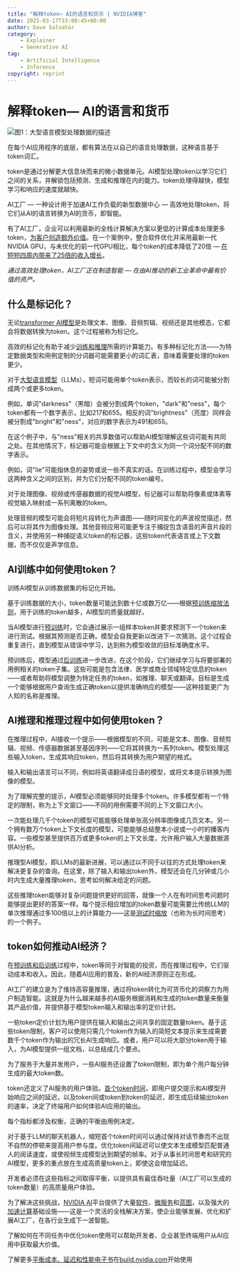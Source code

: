 ```yaml
---
title: "解释token— AI的语言和货币 | NVIDIA博客"
date: 2025-03-17T15:00:45+00:00
author: Dave Salvator
category:
    - Explainer
    - Generative AI
tag:
    - Artificial Intelligence 
    - Inference
copyright: reprint
---
```


# 解释token— AI的语言和货币

![图1：大型语言模型处理数据的描述](https://blogs.nvidia.com/wp-content/uploads/2025/03/llm-blog-data-curator-2847806-1280x680-1.png)

在每个AI应用程序的底层，都有算法在以自己的语言处理数据，这种语言基于token词汇。

token是通过分解更大信息块而来的微小数据单元。AI模型处理token以学习它们之间的关系，并解锁包括预测、生成和推理在内的能力。token处理得越快，模型学习和响应的速度就越快。

AI工厂 — 一种设计用于加速AI工作负载的新型数据中心 — 高效地处理token，将它们从AI的语言转换为AI的货币，即智能。

有了AI工厂，企业可以利用最新的全栈计算解决方案以更低的计算成本处理更多token，[为客户创造额外价值](https://blogs.nvidia.com/blog/ai-inference-platform/)。在一个案例中，整合软件优化并采用最新一代NVIDIA GPU，与未优化的前一代GPU相比，每个token的成本降低了20倍 — [在短短四周内带来了25倍的收入增长](https://x.com/NVIDIAAIDev/status/1894172956726890623)。

_通过高效处理token，AI工厂正在制造智能 — 在由AI推动的新工业革命中最有价值的资产。_

## 什么是标记化？

无论[transformer AI模型](https://blogs.nvidia.com/blog/what-is-a-transformer-model/)是处理文本、图像、音频剪辑、视频还是其他模态，它都会将数据转换为token。这个过程被称为标记化。

高效的标记化有助于减少[训练和推理](https://blogs.nvidia.com/blog/difference-deep-learning-training-inference-ai/)所需的计算能力。有多种标记化方法——为特定数据类型和用例定制的分词器可能需要更小的词汇表，意味着需要处理的token更少。

对于[大型语言模型](https://www.nvidia.com/en-us/glossary/large-language-models/)（LLMs），短词可能用单个token表示，而较长的词可能被分割成两个或更多token。

例如，单词"darkness"（黑暗）会被分割成两个token，"dark"和"ness"，每个token都有一个数字表示，比如217和655。相反的词"brightness"（亮度）同样会被分割成"bright"和"ness"，对应的数字表示为491和655。

在这个例子中，与"ness"相关的共享数值可以帮助AI模型理解这些词可能有共同之处。在其他情况下，标记器可能会根据上下文中的含义为同一个词分配不同的数字表示。

例如，词"lie"可能指休息的姿势或说一些不真实的话。在训练过程中，模型会学习这两种含义之间的区别，并为它们分配不同的token编号。

对于处理图像、视频或传感器数据的视觉AI模型，标记器可以帮助将像素或体素等视觉输入映射成一系列离散的token。

处理音频的模型可能会将短片段转化为声谱图——随时间变化的声波视觉描述，然后可以将其作为图像处理。其他音频应用可能更专注于捕捉包含语音的声音片段的含义，并使用另一种捕捉语义token的标记器，这些token代表语言或上下文数据，而不仅仅是声学信息。

## AI训练中如何使用token？

训练AI模型从训练数据集的标记化开始。

基于训练数据的大小，token数量可能达到数十亿或数万亿——根据[预训练缩放法则](https://blogs.nvidia.com/blog/ai-scaling-laws/)，用于训练的token越多，AI模型的质量就越好。

当AI模型进行[预训练](https://youtube.com/shorts/18kMZW2HPGQ?si=aySxqllQ0Yg-L2fK)时，它会通过展示一组样本token并要求预测下一个token来进行测试。根据其预测是否正确，模型会自我更新以改进下一次猜测。这个过程会重复进行，直到模型从错误中学习，达到称为模型收敛的目标准确度水平。

预训练后，模型通过[后训练](https://blogs.nvidia.com/blog/ai-scaling-laws/#post-training-scaling)进一步改进，在这个阶段，它们继续学习与将要部署的用例相关的token子集。这些可能是包含法律、医学或商业领域特定信息的token——或者帮助将模型调整为特定任务的token，如推理、聊天或翻译。目标是生成一个能够根据用户查询生成正确token以提供准确响应的模型——这种技能更广为人知的名称是推理。

## AI推理和推理过程中如何使用token？

在推理过程中，AI接收一个提示——根据模型的不同，可能是文本、图像、音频剪辑、视频、传感器数据甚至基因序列——它将其转换为一系列token。模型处理这些输入token，生成其响应token，然后将其转换为用户期望的格式。

输入和输出语言可以不同，例如将英语翻译成日语的模型，或将文本提示转换为图像的模型。

为了理解完整的提示，AI模型必须能够同时处理多个token。许多模型都有一个特定的限制，称为上下文窗口——不同的用例需要不同的上下文窗口大小。

一次能处理几千个token的模型可能能够处理单张高分辨率图像或几页文本。另一个拥有数万个token上下文长度的模型，可能能够总结整本小说或一小时的播客内容。一些模型甚至提供百万或更多token的上下文长度，允许用户输入大量数据源供AI分析。

推理型AI模型，即LLMs的最新进展，可以通过以不同于以往的方式处理token来解决更复杂的查询。在这里，除了输入和输出token外，模型还会在几分钟或几小时内生成大量推理token，思考如何解决给定的问题。

这些推理token能够对复杂问题提供更好的回答，就像一个人在有时间思考问题时能够提出更好的答案一样。每个提示相应增加的token数量可能需要比传统LLM的单次推理通过多100倍以上的计算能力——这是[测试时缩放](https://blogs.nvidia.com/blog/ai-scaling-laws/#test-time-scaling)（也称为长时间思考）的一个例子。

## token如何推动AI经济？

在[预训练和后训练](https://blogs.nvidia.com/blog/ai-scaling-laws/)过程中，token等同于对智能的投资，而在推理过程中，它们驱动成本和收入。因此，随着AI应用的普及，新的AI经济原则正在形成。

AI工厂的建立是为了维持高容量推理，通过将token转化为可货币化的洞察力为用户制造智能。这就是为什么越来越多的AI服务根据消耗和生成的token数量来衡量其产品价值，并提供基于模型token输入和输出率的定价计划。

一些token定价计划为用户提供在输入和输出之间共享的固定数量token。基于这些token限制，客户可以使用只需几个token作为输入的简短文本提示来生成需要数千个token作为输出的冗长AI生成响应。或者，用户可以将大部分token用于输入，为AI模型提供一组文档，以总结成几个要点。

为了服务于大量并发用户，一些AI服务还设置了token限制，即为单个用户每分钟生成的最大token数。

token还定义了AI服务的用户体验。[首个token时间](https://docs.nvidia.com/nim/benchmarking/llm/latest/metrics.html#time-to-first-token-ttft)，即用户提交提示和AI模型开始响应之间的延迟，以及token间或token到token的延迟，即生成后续输出token的速率，决定了终端用户如何体验AI应用的输出。

每个指标都涉及权衡，正确的平衡由用例决定。

对于基于LLM的聊天机器人，缩短首个token时间可以通过保持对话节奏而不出现不自然的停顿来提高用户参与度。优化token间延迟可以使文本生成模型匹配普通人的阅读速度，或使视频生成模型达到期望的帧率。对于从事长时间思考和研究的AI模型，更多的重点放在生成高质量token上，即使这会增加延迟。

开发者必须在这些指标之间取得平衡，以提供具有最佳吞吐量（AI工厂可以生成的token数量）的高质量用户体验。

为了解决这些挑战，[NVIDIA AI](https://www.nvidia.com/en-us/ai-data-science/generative-ai/)平台提供了大量[软件](https://www.nvidia.com/en-us/software/)、[微服务](https://www.nvidia.com/en-us/ai-data-science/products/nim-microservices/)和[蓝图](https://www.nvidia.com/en-us/ai-data-science/ai-workflows/)，以及强大的[加速计算](https://www.nvidia.com/en-us/data-center/solutions/accelerated-computing/)基础设施——这是一个灵活的全栈解决方案，使企业能够发展、优化和扩展AI工厂，在各行业生成下一波智能。

了解如何在不同任务中优化token使用可以帮助开发者、企业甚至终端用户从AI应用中获取最大价值。

了解更多[平衡成本、延迟和性能电子书](https://www.nvidia.com/en-us/solutions/ai/inference/balancing-cost-latency-and-performance-ebook/)在[build.nvidia.com](https://build.nvidia.com/)开始使用

